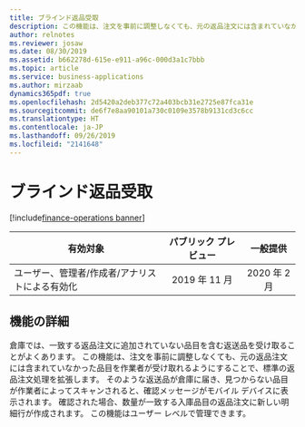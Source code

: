 ```yaml
---
title: ブラインド返品受取
description: この機能は、注文を事前に調整しなくても、元の返品注文には含まれていなかった品目を作業者が受け取れるようにすることで、標準の返品注文処理を拡張します。
author: relnotes
ms.reviewer: josaw
ms.date: 08/30/2019
ms.assetid: b662278d-615e-e911-a96c-000d3a1c7bbb
ms.topic: article
ms.service: business-applications
ms.author: mirzaab
dynamics365pdf: true
ms.openlocfilehash: 2d5420a2deb377c72a403bcb31e2725e87fca31e
ms.sourcegitcommit: de6f7e8aa90101a730c0109e3578b9131cd3c6cc
ms.translationtype: HT
ms.contentlocale: ja-JP
ms.lasthandoff: 09/26/2019
ms.locfileid: "2141648"
---
```

# <a name="blind-returns-receiving"></a>ブラインド返品受取
[!include[finance-operations banner](../includes/finance-operations.md)]

| 有効対象    |  パブリック プレビュー | 一般提供 | 
| ---------- | :----------: |:----------: |
|ユーザー、管理者/作成者/アナリストによる有効化|2019 年 11 月| 2020 年 2 月|






## <a name="feature-details"></a>機能の詳細
<!--feature detail start -->
倉庫では、一致する返品注文に追加されていない品目を含む返送品を受け取ることがよくあります。 この機能は、注文を事前に調整しなくても、元の返品注文には含まれていなかった品目を作業者が受け取れるようにすることで、標準の返品注文処理を拡張します。 そのような返送品が倉庫に届き、見つからない品目が作業者によってスキャンされると、確認メッセージがモバイル デバイスに表示されます。 確認された場合、数量が一致する入庫品目の返品注文に新しい明細行が作成されます。 この機能はユーザー レベルで管理できます。
<!--feature detail end -->











